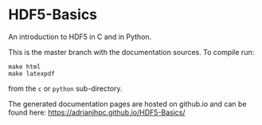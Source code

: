 # HDF5-Basics

An introduction to HDF5 in C and in Python.

This is the master branch with the documentation sources. To compile run:

    make html
    make latexpdf

from the `c` or `python` sub-directory.

The generated documentation pages are hosted on github.io and can be found here: https://adrianjhpc.github.io/HDF5-Basics/
